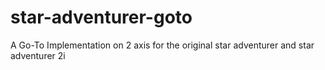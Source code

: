 # star-adventurer-goto
A Go-To Implementation on 2 axis for the original star adventurer and star adventurer 2i
